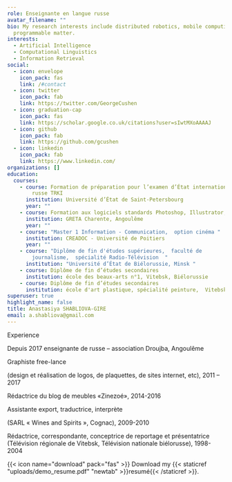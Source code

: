 ```yaml
---
role: Enseignante en langue russe
avatar_filename: ""
bio: My research interests include distributed robotics, mobile computing and
  programmable matter.
interests:
  - Artificial Intelligence
  - Computational Linguistics
  - Information Retrieval
social:
  - icon: envelope
    icon_pack: fas
    link: /#contact
  - icon: twitter
    icon_pack: fab
    link: https://twitter.com/GeorgeCushen
  - icon: graduation-cap
    icon_pack: fas
    link: https://scholar.google.co.uk/citations?user=sIwtMXoAAAAJ
  - icon: github
    icon_pack: fab
    link: https://github.com/gcushen
  - icon: linkedin
    icon_pack: fab
    link: https://www.linkedin.com/
organizations: []
education:
  courses:
    - course: Formation de préparation pour l’examen d’État international de langue
        russe TRKI
      institution: Université d’État de Saint-Petersbourg
      year: ""
    - course: Formation aux logiciels standards Photoshop, Illustrator, Indesign
      institution: GRETA Charente, Angoulême
      year: ""
    - course: "Master 1 Information - Communication,  option cinéma "
      institution: CREADOC - Université de Poitiers
      year: ""
    - course: "Diplôme de fin d'études supérieures,  faculté de
        journalisme,  spécialité Radio-Télévision  "
      institution: "Université d’État de Biélorussie, Minsk "
    - course: Diplôme de fin d’études secondaires
      institution: école des beaux-arts n°1, Vitebsk, Biélorussie
    - course: Diplôme de fin d’études secondaires
      institution: école d'art plastique, spécialité peinture,  Vitebsk, Biélorussie
superuser: true
highlight_name: false
title: Anastasiya SHABLIOVA-GIRE
email: a.shabliova@gmail.com
---
```

Experience 

Depuis 2017 enseignante de russe – association Droujba, Angoulême



Graphiste free-lance

(design et réalisation de logos, de plaquettes, de sites internet, etc), 2011 – 2017



Rédactrice du blog de meubles «Zinezoé», 2014-2016



Assistante export, traductrice, interprète

(SARL « Wines and Spirits », Cognac), 2009-2010



Rédactrice, correspondante, conceptrice de reportage et présentatrice (Télévision régionale de Vitebsk, Télévision nationale biélorusse), 1998-2004

{{< icon name="download" pack="fas" >}} Download my {{< staticref "uploads/demo_resume.pdf" "newtab" >}}resumé{{< /staticref >}}.